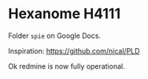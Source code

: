 # Hexanome H4111

Folder `spie` on Google Docs.

Inspiration: https://github.com/nical/PLD

Ok redmine is now fully operational.

